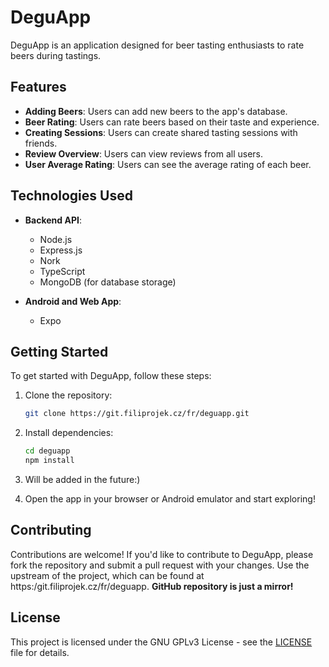 # DeguApp

DeguApp is an application designed for beer tasting enthusiasts to rate beers during tastings.

## Features

- **Adding Beers**: Users can add new beers to the app's database.
- **Beer Rating**: Users can rate beers based on their taste and experience.
- **Creating Sessions**: Users can create shared tasting sessions with friends.
- **Review Overview**: Users can view reviews from all users.
- **User Average Rating**: Users can see the average rating of each beer.

## Technologies Used

- **Backend API**:
  - Node.js
  - Express.js
  - Nork
  - TypeScript
  - MongoDB (for database storage)

- **Android and Web App**:
  - Expo

## Getting Started

To get started with DeguApp, follow these steps:

1. Clone the repository:

   ```bash
   git clone https://git.filiprojek.cz/fr/deguapp.git
   ```

2. Install dependencies:

   ```bash
   cd deguapp
   npm install
   ```

3. Will be added in the future:)

5. Open the app in your browser or Android emulator and start exploring!

## Contributing

Contributions are welcome! If you'd like to contribute to DeguApp, please fork the repository and submit a pull request with your changes.
Use the upstream of the project, which can be found at https:/git.filiprojek.cz/fr/deguapp. **GitHub repository is just a mirror!**

## License

This project is licensed under the GNU GPLv3 License - see the [LICENSE](LICENSE) file for details.

